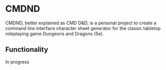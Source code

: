 # CMDND

CMDND, better explained as CMD D&D, is a personal project to create a command line interface character sheet generator for the classic tabletop roleplaying game Dungeons and Dragons (5e).

## Functionality

In progress